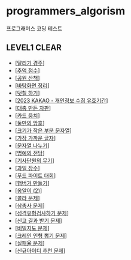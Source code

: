 # programmers_algorism

프로그래머스 코딩 테스트

## LEVEL1 CLEAR

- [[달리기 경주](https://school.programmers.co.kr/learn/courses/30/lessons/178871)]
- [[추억 점수](https://school.programmers.co.kr/learn/courses/30/lessons/176963)]
- [[공원 산책](https://school.programmers.co.kr/learn/courses/30/lessons/172928)]
- [[바탕화면 정리](https://school.programmers.co.kr/learn/courses/30/lessons/161990)]
- [[덧칠 하기](https://school.programmers.co.kr/learn/courses/30/lessons/161989)]
- [[2023 KAKAO - 개인정보 수집 유효기간](https://school.programmers.co.kr/learn/courses/30/lessons/150370)]
- [[대충 만든 자판](https://school.programmers.co.kr/learn/courses/30/lessons/160586)]
- [[카드 뭉치](https://school.programmers.co.kr/learn/courses/30/lessons/159994)]
- [[둘만의 암호](https://school.programmers.co.kr/learn/courses/30/lessons/155652)]
- [[크기가 작은 부분 문자열](https://school.programmers.co.kr/learn/courses/30/lessons/147355)]
- [[가장 가까운 글자](https://school.programmers.co.kr/learn/courses/30/lessons/142086)]
- [[문자열 나누기](https://school.programmers.co.kr/learn/courses/30/lessons/140108)]
- [[명예의 전당](https://school.programmers.co.kr/learn/courses/30/lessons/138477)]
- [[기사단원의 무기](https://school.programmers.co.kr/learn/courses/30/lessons/136798)]
- [[과일 장수](https://school.programmers.co.kr/learn/courses/30/lessons/135808)]
- [[푸드 파이트 대회](https://school.programmers.co.kr/learn/courses/30/lessons/134240)]
- [[햄버거 만들기](https://school.programmers.co.kr/learn/courses/30/lessons/133502)]
- [[옹알이 (2)](https://school.programmers.co.kr/learn/courses/30/lessons/133499)]
- [[콜라 문제](https://school.programmers.co.kr/learn/courses/30/lessons/133499)]
- [[삼총사 문제](https://school.programmers.co.kr/learn/courses/30/lessons/131705)]
- [[성격유형검사하기 문제](https://school.programmers.co.kr/learn/courses/30/lessons/118666)]
- [[신고 결과 받기 문제](https://school.programmers.co.kr/learn/courses/30/lessons/92334)]
- [[비밀지도 문제](https://school.programmers.co.kr/learn/courses/30/lessons/17681)]
- [[크레인 인형 뽑기 문제](https://school.programmers.co.kr/learn/courses/30/lessons/64061)]
- [[실패율 문제](https://school.programmers.co.kr/learn/courses/30/lessons/42889)]
- [[신규아이디 추천 문제](https://school.programmers.co.kr/learn/courses/30/lessons/72410)]
